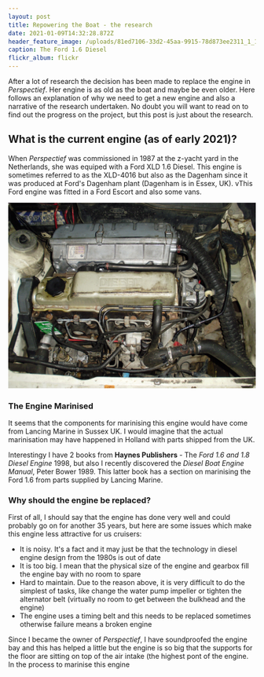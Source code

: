```yaml
---
layout: post
title: Repowering the Boat - the research
date: 2021-01-09T14:32:28.872Z
header_feature_image: /uploads/81ed7106-33d2-45aa-9915-78d873ee2311_1_105_c.jpeg
caption: The Ford 1.6 Diesel
flickr_album: flickr
---
```

After a lot of research the decision has been made to replace the engine in *Perspectief*. Her engine is as old as the boat and maybe be even older. Here follows an explanation of why we need to get a new engine and also a narrative of the research undertaken. No doubt you will want to read on to find out the progress on the project, but this post is just about the research.

## What is the current engine (as of early 2021)?

When *Perspectief* was commissioned in 1987 at the z-yacht yard in the Netherlands, she was equiped with a Ford XLD 1.6 Diesel. This engine is sometimes referred to as the XLD-4016 but also as the Dagenham since it was produced at Ford's Dagenham plant (Dagenham is in Essex, UK). vThis Ford engine was fitted in a Ford Escort and also some vans.

![This shows the Engine in a Ford Escort circa 1988](/uploads/ford_1.6_diesel_engine_ltc.jpg)

### The Engine Marinised

It seems that the components for marinising this engine would have come from Lancing Marine in Sussex UK. I would imagine that the actual marinisation may have happened in Holland with parts shipped from the UK. 

Interestingy I have 2 books from **Haynes Publishers** - The *Ford 1.6 and 1.8 Diesel Engine* 1998, but also I recently discovered the *Diesel Boat Engine Manual*, Peter Bower 1989. This latter book has a section on marinising the Ford 1.6 from parts supplied by Lancing Marine.

### Why should the engine be replaced?

First of all, I should say that the engine has done very well and could probably go on for another 35 years, but here are some issues which make this engine less attractive for us cruisers:

* It is noisy. It's a fact and it may just be that the technology in diesel engine design from the 1980s is out of date
* It is too big. I mean that the physical size of the engine and gearbox fill the engine bay with no room to spare
* Hard to maintain. Due to the reason above, it is very difficult to do the simplest of tasks, like change the water pump impeller or tighten the alternator belt (virtually no room to get between the bulkhead and the engine)
* The engine uses a timing belt and this needs to be replaced sometimes otherwise failure means a broken engine

Since I became the owner of *Perspectief*, I have soundproofed the engine bay and this has helped a little but the engine is so big that the supports for the floor are sitting on top of the air intake (the highest pont of the engine. In the process to marinise this engine
